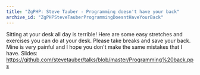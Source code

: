 ```yaml
---
title: "ZgPHP: Steve Tauber - Programming doesn't have your back"
archive_id: "ZgPHPSteveTauberProgrammingDoesntHaveYourBack"
---
```


Sitting at your desk all day is terrible! Here are some easy stretches and exercises you can do at your desk. Please take breaks and save your back. Mine is very painful and I hope you don't make the same mistakes that I have. Slides: https://github.com/stevetauber/talks/blob/master/Programming%20back.pps
